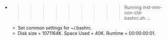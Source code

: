 * >>>>>>>>> Running inst-min-con-cld-bashrc.sh ...
  * Set common settings for ~/.bashrc.
  * Disk size = 1071164K. Space Used = 40K. Runtime = 00:00:00:01.
